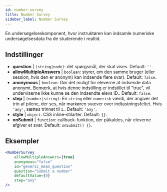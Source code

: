 ```yaml
---
id: number-survey
title: Number Survey
sidebar_label: Number Survey
---
```


En undersøgelseskomponent, hvor instruktøren kan indsamle numeriske undersøgelsesdata fra de studerende i realtid.

## Indstillinger

* __question__ | `(string|node)`: det spørgsmål, der skal vises. Default: `''`.
* __allowMultipleAnswers__ | `boolean`: styrer, om den samme bruger (eller session, hvis den er anonym) kan indsende flere svar). Default: `false`.
* __anonymous__ | `boolean`: Gør det muligt for eleverne at indsende data anonymt. Bemærk, at hvis denne indstilling er indstillet til "true", vil underviserne ikke kunne se den indsendte elevs ID.. Default: `false`.
* __step__ | `(number|string)`: En `string` eller `numerisk` værdi, der angiver det trin af pilene, der ses, når markøren svæver over indtastningsfeltet. Hvis `'any'`, sættes trinnet til `1`.. Default: `'any'`.
* __style__ | `object`: CSS inline-stilarter. Default: `{}`.
* __onSubmit__ | `function`: callback-funktion, der påkaldes, når eleverne afgiver et svar. Default: `onSubmit() {}`.


## Eksempler

```jsx live
<NumberSurvey
    allowMultipleAnswers={true}
    anonymous="false"
    id="generic_mean_question"
    question="Submit a number"
    defaultValue={0}
    step="any"
/>
```

